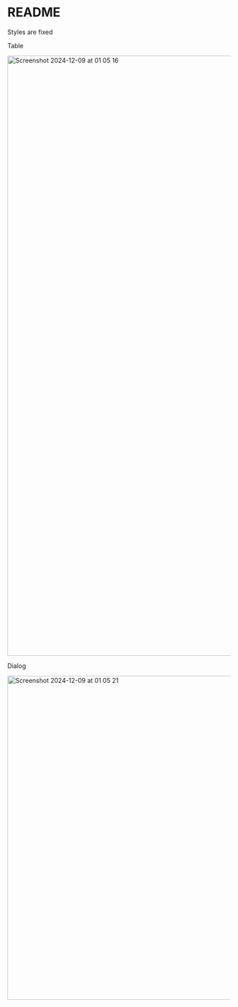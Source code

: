 # README
Styles are fixed

Table

<img width="1354" alt="Screenshot 2024-12-09 at 01 05 16" src="https://github.com/user-attachments/assets/f0acca02-a746-4861-9d31-97f64cffc224">



Dialog

<img width="731" alt="Screenshot 2024-12-09 at 01 05 21" src="https://github.com/user-attachments/assets/c36075df-83e3-4bbc-924e-d958cb7e4020">
